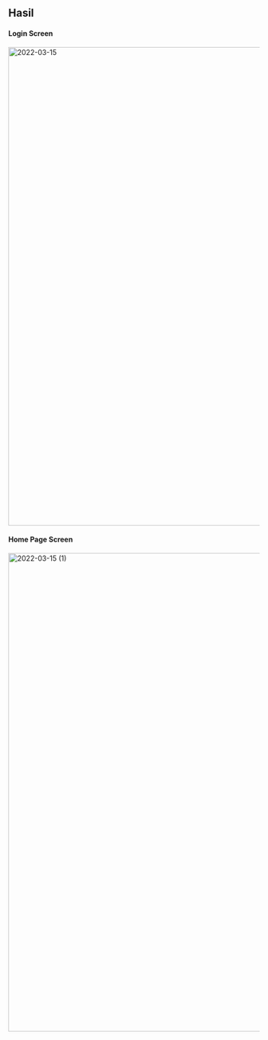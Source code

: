 ## Hasil 

#### Login Screen 
<img width="960" alt="2022-03-15" src="https://user-images.githubusercontent.com/74824846/158386577-8a93d340-cb62-41fb-8d8c-ab878d7aa398.png">


#### Home Page Screen
<img width="960" alt="2022-03-15 (1)" src="https://user-images.githubusercontent.com/74824846/158386613-cb5b2de7-c4bc-40d0-8e35-acb8399c553c.png">
